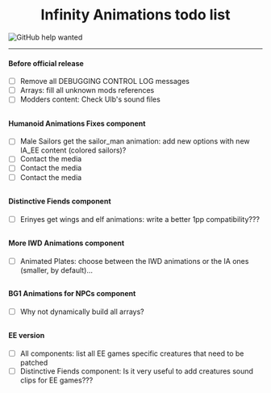 <div align="center"><h1>Infinity Animations todo list</h1>
</div>

![GitHub help wanted](https://img.shields.io/badge/%20-help--wanted-%23159818?style=plastic)

<hr>

#### Before official release

- [ ] Remove all DEBUGGING CONTROL LOG messages
- [ ] Arrays: fill all unknown mods references
- [ ] Modders content: Check Ulb's sound files

## 

#### Humanoid Animations Fixes component

- [ ] Male Sailors get the sailor_man animation: add new options with new IA_EE content (colored sailors)?
- [ ] Contact the media
- [ ] Contact the media
- [ ] Contact the media

## 

#### Distinctive Fiends component

- [ ] Erinyes get wings and elf animations: write a better 1pp compatibility???

## 

#### More IWD Animations component

- [ ] Animated Plates: choose between the IWD animations or the IA ones (smaller, by default)...

## 

#### BG1 Animations for NPCs component

- [ ] Why not dynamically build all arrays?

## 

#### EE version

- [ ] All components: list all EE games specific creatures that need to be patched
- [ ] Distinctive Fiends component: Is it very useful to add creatures sound clips for EE games???
